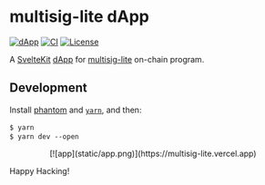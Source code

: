 # multisig-lite dApp

[![dApp](https://img.shields.io/badge/dApp-black.svg?logo=Vercel)](https://multisig-lite.vercel.app)
[![CI](https://github.com/keithnoguchi/multisig-lite/actions/workflows/ci.yml/badge.svg)](https://github.com/keithnoguchi/multisig-lite/actions)
[![License](https://img.shields.io/badge/license-Apache--2.0_OR_MIT-blue.svg)](https://github.com/keithnoguchi/multisig-lite)

[sveltekit]: https://kit.svelte.dev/
[dapp]: https://multisig-lite.vercel.app/
[multisig-lite]: https://crates.io/crates/multisig-lite

A [SvelteKit] [dApp] for [multisig-lite] on-chain program.

## Development

[phantom]: https://phantom.app/download
[`yarn`]: https://yarnpkg.com/getting-started/install

Install [phantom] and [`yarn`], and then:

```
$ yarn
$ yarn dev --open
```

<p align="center">
  [![app](static/app.png)](https://multisig-lite.vercel.app)
</p>

Happy Hacking!
